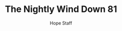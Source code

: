 ---
image: /assets/img/nwd/81_nwd_psalm_139_17a-18b_nlt.png
title: The Nightly Wind Down 81
number: 81
categories:
  - The Nightly Wind Down
author: Hope Staff
notes: The Nightly Wind Down 81
embed: >-
  EMBED_GOES_HERE
transcript: >-
  SOME LINES OF TEXT START HERE
---